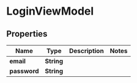 
# LoginViewModel

## Properties
Name | Type | Description | Notes
------------ | ------------- | ------------- | -------------
**email** | **String** |  | 
**password** | **String** |  | 



